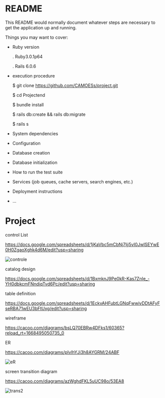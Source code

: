 # README

This README would normally document whatever steps are necessary to get the
application up and running.

Things you may want to cover:

* Ruby version

  . Ruby3.0.1p64
  
  . Rails 6.0.6
 
* execution procedure

  $ git clone https://github.com/CAMOESs/project.git
  
  $ cd Projectend
  
  $ bundle install 
  
  $ rails db:create && rails db:migrate
  
  $ rails s
 
* System dependencies

* Configuration

* Database creation

* Database initialization

* How to run the test suite

* Services (job queues, cache servers, search engines, etc.)

* Deployment instructions

* ...
# Project

control List

https://docs.google.com/spreadsheets/d/1jKaVbc5mCbNj7ljj5vI0JwlSEYwE0H0ZgaoXghk4d6M/edit?usp=sharing

![controle](https://user-images.githubusercontent.com/103535400/211517926-d2c00413-be2e-4a05-95d0-e2c7029ed167.png)


catalog design

https://docs.google.com/spreadsheets/d/1BxmknJ9Pe0kR-Kas7ZnIe_-YH0dbkcmFNndiqTvd6Pc/edit?usp=sharing


table definition

https://docs.google.com/spreadsheets/d/1EckvAHFubtLGNqFwwivDDtAFyFseRBA71wEU3bFtUxg/edit?usp=sharing


wireframe

 https://cacoo.com/diagrams/bsLQ70EBRw4DFks1/60365?reload_rt=1668495050735_0


ER

  https://cacoo.com/diagrams/pIvlhYJi3h8AYGRM/24ABF
  
  ![eR](https://user-images.githubusercontent.com/103535400/211742548-3e717394-5c9b-4b54-ac89-888682942d31.png)


screen transition diagram

  https://cacoo.com/diagrams/azWghdFKL5uUC98o/53EA8
  
  ![trans2](https://user-images.githubusercontent.com/103535400/212467527-e48dde7e-595d-489f-9ebb-fce1ba24ec70.png)

  


  
